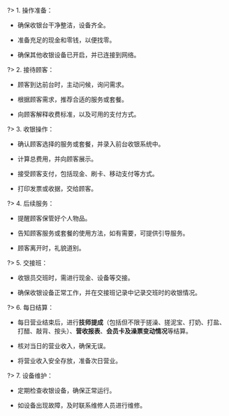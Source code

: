 ?> 1. 操作准备：

- 确保收银台干净整洁，设备齐全。

- 准备充足的现金和零钱，以便找零。

- 确保其他收银设备已开启，并已连接到网络。

?> 2. 接待顾客：

- 顾客到达前台时，主动问候，询问需求。

- 根据顾客需求，推荐合适的服务或套餐。

- 向顾客解释收费标准，以及可用的支付方式。

?> 3. 收银操作：

- 确认顾客选择的服务或套餐，并录入前台收银系统中。

- 计算总费用，并向顾客展示。

- 接受顾客支付，包括现金、刷卡、移动支付等方式。

- 打印发票或收据，交给顾客。

?> 4. 后续服务：

- 提醒顾客保管好个人物品。

- 告知顾客服务或套餐的使用方法，如有需要，可提供引导服务。

- 顾客离开时，礼貌道别。

?> 5. 交接班：

- 收银员交班时，需进行现金、设备等交接。

- 确保收银设备正常工作，并在交接班记录中记录交班时的收银情况。

?> 6. 每日结算：

- 每日营业结束后，进行**技师提成**（包括但不限于搓澡、搓泥宝、打奶、打盐、打醋、敲背、按头）、**营收报表**、**会员卡及澡票变动情况**等结算。

- 核对当日的营业收入，确保无误。

- 将营业收入安全存放，准备次日营业。

?> 7. 设备维护：

- 定期检查收银设备，确保正常运行。

- 如设备出现故障，及时联系维修人员进行维修。
